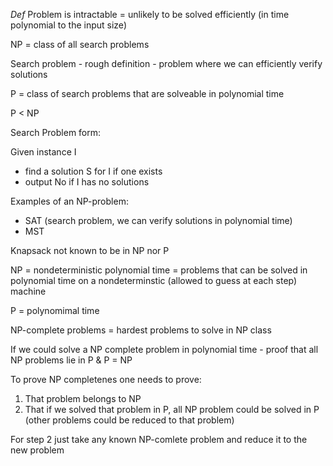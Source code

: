  _Def_ Problem is intractable = unlikely to be solved efficiently 
 (in time polynomial to the input size)
 
 NP = class of all search problems
 
 Search problem - rough definition - problem where we can efficiently verify solutions
 
 P = class of search problems that are solveable in polynomial time
 
 P < NP
 
 Search Problem form:
 
 Given instance I

 - find a solution S for I if one exists
 - output No if I has no solutions
        
Examples of an NP-problem: 

- SAT (search problem, we can verify solutions in polynomial time)
- MST

Knapsack not known to be in NP nor P
        
NP = nondeterministic polynomial time = problems that can be solved in polynomial time
on a nondeterminstic (allowed to guess at each step) machine

P = polynomimal time 

NP-complete problems = hardest problems to solve in NP class

If we could solve a NP complete problem in polynomial time - proof that all NP problems lie in P & P = NP
  
 To prove NP completenes one needs to prove: 
 
 1. That problem belongs to NP
 2. That if we solved that problem in P, all NP problem could be solved in P (other problems could be reduced to that problem)
 
 For step 2 just take any known NP-comlete problem and reduce it to the new problem
